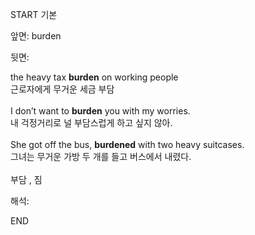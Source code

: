 START
기본

앞면:
burden


뒷면:
<div><div>the heavy tax <strong>burden</strong> on working people </div><div><div>근로자에게 무거운 세금 부담</div></div></div><div><br></div><div><div>I don’t want to <strong>burden</strong> you with my worries. </div><div><div>내 걱정거리로 널 부담스럽게 하고 싶지 않아.</div></div></div><div><br></div><div><div>She got off the bus, <b>burdened</b> with two heavy suitcases. </div><div>그녀는 무거운 가방 두 개를 들고 버스에서 내렸다.</div></div><div><br></div><div>부담 , 짐</div>


해석:
<!--ID: 1746614453548-->
END